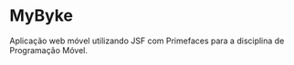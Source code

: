 # MyByke
Aplicação web móvel utilizando JSF com Primefaces para a disciplina de Programação Móvel. 
